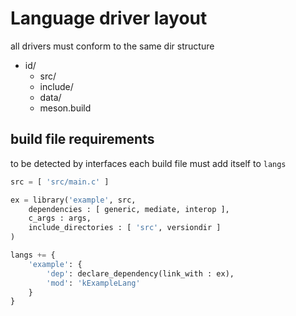 # Language driver layout

all drivers must conform to the same dir structure

* id/
    * src/
    * include/
    * data/
    * meson.build

## build file requirements

to be detected by interfaces each build file must add itself to `langs`

```py
src = [ 'src/main.c' ]

ex = library('example', src,
    dependencies : [ generic, mediate, interop ],
    c_args : args,
    include_directories : [ 'src', versiondir ]
)

langs += { 
    'example': {
        'dep': declare_dependency(link_with : ex),
        'mod': 'kExampleLang'
    }
}
```